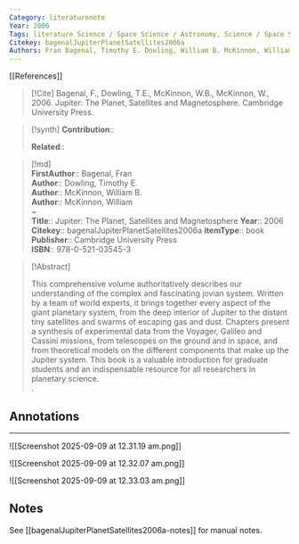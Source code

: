 ```yaml
---
Category: literaturenote
Year: 2006
Tags: literature Science / Space Science / Astronomy, Science / Space Science / Planetary 
Citekey: bagenalJupiterPlanetSatellites2006a
Authors: Fran Bagenal, Timothy E. Dowling, William B. McKinnon, William McKinnon
---
```

[[References]] 

>[!Cite] 
> Bagenal, F., Dowling, T.E., McKinnon, W.B., McKinnon, W., 2006. Jupiter: The Planet, Satellites and Magnetosphere. Cambridge University Press. 
  
>[!synth] 
>**Contribution**::  
>  
>**Related**::  
>

  
>[!md]  
> **FirstAuthor**:: Bagenal, Fran  
> **Author**:: Dowling, Timothy E.  
> **Author**:: McKinnon, William B.  
> **Author**:: McKinnon, William  
~  
> **Title**:: Jupiter: The Planet, Satellites and Magnetosphere 
> **Year**:: 2006 
> **Citekey**:: bagenalJupiterPlanetSatellites2006a 
>**itemType**:: book  
> **Publisher**:: Cambridge University Press  
> **ISBN**:: 978-0-521-03545-3 
  

  
> [!Abstract]  
> 
> This comprehensive volume authoritatively describes our understanding of the complex and fascinating jovian system. Written by a team of world experts, it brings together every aspect of the giant planetary system, from the deep interior of Jupiter to the distant tiny satellites and swarms of escaping gas and dust. Chapters present a synthesis of experimental data from the Voyager, Galileo and Cassini missions, from telescopes on the ground and in space, and from theoretical models on the different components that make up the Jupiter system. This book is a valuable introduction for graduate students and an indispensable resource for all researchers in planetary science.  
>.
>


## Annotations
--- 
![[Screenshot 2025-09-09 at 12.31.19 am.png]]

![[Screenshot 2025-09-09 at 12.32.07 am.png]]

![[Screenshot 2025-09-09 at 12.33.03 am.png]]

## Notes
See [[bagenalJupiterPlanetSatellites2006a-notes]] for manual notes.

















